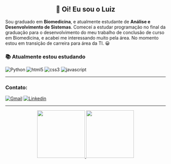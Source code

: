   <h2 align="center">👋 Oi! Eu sou o Luiz</h2>
        <p>
            Sou graduado em <b>Biomedicina</b>, e atualmente estudante de <b>Análise e Desenvolvimento de Sistemas</b>.
            Comecei a estudar programação no final da graduação para o desenvolvimento do meu trabalho de conclusão de curso em Biomedicina,
            e acabei me interessando muito pela área. No momento estou em transição de carreira para área da TI. 😀
        </p>
            <div>
              <h3>📚 Atualmente estou estudando</h3>
              <pictures>
              <img src="https://img.shields.io/badge/PYTHON%20-%204584b6?style=for-the-badge&logo=PYTHON&logoColor=%23FFFFFF&color=4584b6" alt="Python">
              <img src="https://img.shields.io/badge/HTML5%20-%20%23e34c26?style=for-the-badge&logo=HTML5&logoColor=%23FFFFFF&color=%23e34c26" alt="html5">
              <img src="https://img.shields.io/badge/CSS3%20-%20%23264de4?style=for-the-badge&logo=CSS3&logoColor=%23FFFFFF&color=%23264de4" alt="css3">
              <img src="https://img.shields.io/badge/JAVASCRIPT%20-%20%23f0db4f?style=for-the-badge&logo=JAVASCRIPT&logoColor=%23323330&color=%23f0db4f" alt="javascript">
              </pictures> 
            </div><hr>
            <div>
              <h3>Contato:</h3>
              <a href="mailto:luizhr189@gmail.com" target="_blank"> <img src="https://img.shields.io/badge/GMAIL%20-%20%23D14836?style=for-the-badge&logo=GMAIL&logoColor=White" alt="Gmail"></a>
              <a href="https://linkedin.com/in/luizreinert" target="_blank"> <img src="https://img.shields.io/badge/LINKEDIN%20-%20%232A67F5?style=for-the-badge&logo=linkedin&logoColor=White" alt="Linkedin"> </a><hr>
            <div align="center">
                <a href="https://github.com/luizreinert">
                    <img height="150em" src="https://github-readme-streak-stats.herokuapp.com/?user=luizreinert&theme=tokyonight&hide_border=false>">
                    <img height="150em" src="https://github-readme-stats.vercel.app/api?username=luizreinert&theme=tokyonight&show_icons=true&hide_border=false&count_private=true>">
                </a>
            </div>
